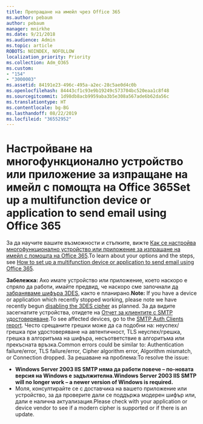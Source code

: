 ```yaml
---
title: Препращане на имейл чрез Office 365
ms.author: pebaum
author: pebaum
manager: mnirkhe
ms.date: 9/21/2018
ms.audience: Admin
ms.topic: article
ROBOTS: NOINDEX, NOFOLLOW
localization_priority: Priority
ms.collection: Adm_O365
ms.custom:
- "154"
- "3000003"
ms.assetid: 84191e23-496c-495a-a2ec-28c5ae0d4c0b
ms.openlocfilehash: 84443cf1c93e9b19249c573704bc520eaa1c8f48
ms.sourcegitcommit: 1d98db8acb9959aba3b5e308a567ade6b62da56c
ms.translationtype: HT
ms.contentlocale: bg-BG
ms.lasthandoff: 08/22/2019
ms.locfileid: "36552952"
---
```

# <a name="set-up-a-multifunction-device-or-application-to-send-email-using-office-365"></a><span data-ttu-id="d5e81-102">Настройване на многофункционално устройство или приложение за изпращане на имейл с помощта на Office 365</span><span class="sxs-lookup"><span data-stu-id="d5e81-102">Set up a multifunction device or application to send email using Office 365</span></span>

<span data-ttu-id="d5e81-103">За да научите вашите възможности и стъпките, вижте [Как се настройва многофункционално устройство или приложение за изпращане на имейл с помощта на Office 365](https://support.office.com/article/69f58e99-c550-4274-ad18-c805d654b4c4).</span><span class="sxs-lookup"><span data-stu-id="d5e81-103">To learn about your options and the steps, see [How to set up a multifunction device or application to send email using Office 365](https://support.office.com/article/69f58e99-c550-4274-ad18-c805d654b4c4).</span></span>
  
<span data-ttu-id="d5e81-104">**Забележка:** Ако имате устройство или приложение, което наскоро е спряло да работи, имайте предвид, че наскоро сме започнали [да забраняваме шифъра 3DES](https://docs.microsoft.com/office365/securitycompliance/technical-reference-details-about-encryption), както е планирано.</span><span class="sxs-lookup"><span data-stu-id="d5e81-104">**Note:** If you have a device or application which recently stopped working, please note we have recently begun [disabling the 3DES cipher](https://docs.microsoft.com/office365/securitycompliance/technical-reference-details-about-encryption) as planned.</span></span> <span data-ttu-id="d5e81-105">За да видите засегнатите устройства, отидете на [Отчет за клиентите с SMTP удостоверяване](https://protection.office.com/mailflow/dashboard).</span><span class="sxs-lookup"><span data-stu-id="d5e81-105">To see affected devices, go to the [SMTP Auth Clients report](https://protection.office.com/mailflow/dashboard).</span></span> <span data-ttu-id="d5e81-106">Често срещаните грешки може да са подобни на: неуспех/грешка при удостоверяване на автентичност, TLS неуспех/грешка, грешка в алгоритъма на шифъра, несъответствие в алгоритъма или прекъсната връзка.</span><span class="sxs-lookup"><span data-stu-id="d5e81-106">Common errors could be similar to: Authentication failure/error, TLS failure/error, Cipher algorithm error, Algorithm mismatch, or Connection dropped.</span></span> <span data-ttu-id="d5e81-107">За решаване на проблема:</span><span class="sxs-lookup"><span data-stu-id="d5e81-107">To resolve the issue:</span></span>
 - <span data-ttu-id="d5e81-108">**Windows Server 2003 IIS SMTP няма да работи повече – по-новата версия на Windows е задължителна.**</span><span class="sxs-lookup"><span data-stu-id="d5e81-108">**Windows Server 2003 IIS SMTP will no longer work – a newer version of Windows is required.**</span></span>  
 - <span data-ttu-id="d5e81-109">Моля, консултирайте се с доставчика на вашето приложение или устройство, за да проверите дали се поддържа модерен шифър или, дали е налична актуализация.</span><span class="sxs-lookup"><span data-stu-id="d5e81-109">Please check with your application or device vendor to see if a modern cipher is supported or if there is an update.</span></span>
